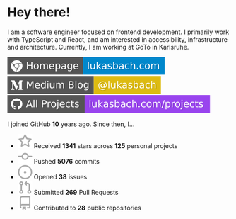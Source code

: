 # Hey there!

I am a software engineer focused on frontend development. I primarily work with TypeScript and React, and am interested in accessibility, infrastructure and architecture. Currently, I am working at GoTo in Karlsruhe.

[![Homepage](./icons/homepage.svg)](https://lukasbach.com)
[![Medium Blog](./icons/medium.svg)](https://medium.com/@lukasbach)
[![My Projects](./icons/projects.svg)](https://lukasbach.com/projects)

I joined GitHub **10** years ago. Since then, I...

- ![](./icons/star.svg) Received **1341** stars across **125** personal projects
- ![](./icons/commit.svg) Pushed **5076** commits
- ![](./icons/issues.svg) Opened **38** issues
- ![](./icons/pr.svg) Submitted **269** Pull Requests
- ![](./icons/repo.svg) Contributed to **28** public repositories

